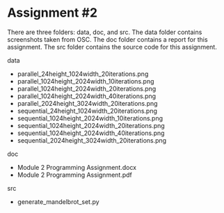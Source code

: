 # Assignment #2

There are three folders: data, doc, and src. The data folder contains screenshots taken from OSC. The doc folder contains a report for this assignment. The src folder contains the source code for this assignment.

data

- parallel_24height_1024width_20iterations.png
- parallel_1024height_2024width_10iterations.png
- parallel_1024height_2024width_20iterations.png
- parallel_1024height_2024width_40iterations.png
- parallel_2024height_3024width_20iterations.png
- sequential_24height_1024width_20iterations.png
- sequential_1024height_2024width_10iterations.png
- sequential_1024height_2024width_20iterations.png
- sequential_1024height_2024width_40iterations.png
- sequential_2024height_3024width_20iterations.png

doc

- Module 2 Programming Assignment.docx
- Module 2 Programming Assignment.pdf

src

- generate_mandelbrot_set.py
